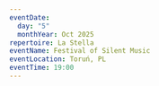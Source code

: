 ```yaml
---
eventDate:
  day: "5"
  monthYear: Oct 2025
repertoire: La Stella
eventName: Festival of Silent Music
eventLocation: Toruń, PL
eventTime: 19:00
---
```

